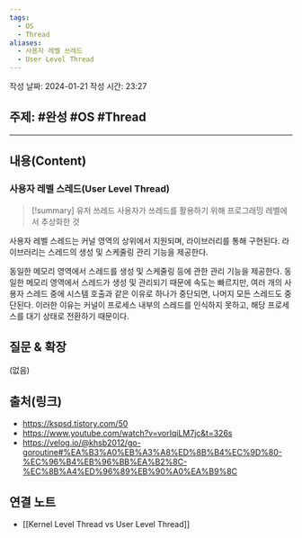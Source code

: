 ```yaml
---
tags:
  - OS
  - Thread
aliases:
  - 사용자 레벨 쓰레드
  - User Level Thread
---
```

작성 날짜: 2024-01-21
작성 시간: 23:27

## 주제: #완성 #OS #Thread 

----
## 내용(Content)
### 사용자 레벨 스레드(User Level Thread)
>[!summary] 유저 쓰레드
>사용자가 쓰레드를 활용하기 위해 프로그래밍 레벨에서 추상화한 것

사용자 레벨 스레드는 커널 영역의 상위에서 지원되며, 라이브러리를 통해 구현된다. 라이브러리는 스레드의 생성 및 스케줄링 관리 기능을 제공한다.

동일한 메모리 영역에서 스레드를 생성 및 스케줄링 등에 관한 관리 기능을 제공한다. 동일한 메모리 영역에서 스레드가 생성 및 관리되기 때문에 속도는 빠르지만, 여러 개의 사용자 스레드 중에 시스템 호출과 같은 이유로 하나가 중단되면, 나머지 모든 스레드도 중단된다. 이러한 이유는 커널이 프로세스 내부의 스레드를 인식하지 못하고, 해당 프로세스를 대기 상태로 전환하기 때문이다.

## 질문 & 확장

(없음)

## 출처(링크)
- https://kspsd.tistory.com/50
- https://www.youtube.com/watch?v=vorIqiLM7jc&t=326s
- https://velog.io/@khsb2012/go-goroutine#%EA%B3%A0%EB%A3%A8%ED%8B%B4%EC%9D%80-%EC%96%B4%EB%96%BB%EA%B2%8C-%EC%8B%A4%ED%96%89%EB%90%A0%EA%B9%8C

## 연결 노트
- [[Kernel Level Thread vs User Level Thread]]









